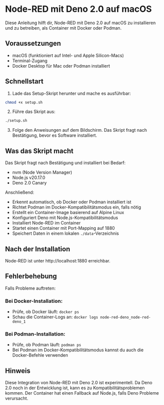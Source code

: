 # Node-RED mit Deno 2.0 auf macOS

Diese Anleitung hilft dir, Node-RED mit Deno 2.0 auf macOS zu installieren und zu betreiben, als Container mit Docker oder Podman.

## Voraussetzungen

- macOS (funktioniert auf Intel- und Apple Silicon-Macs)
- Terminal-Zugang
- Docker Desktop für Mac oder Podman installiert

## Schnellstart

1. Lade das Setup-Skript herunter und mache es ausführbar:

```bash
chmod +x setup.sh
```

2. Führe das Skript aus:

```bash
./setup.sh
```

3. Folge den Anweisungen auf dem Bildschirm. Das Skript fragt nach Bestätigung, bevor es Software installiert.

## Was das Skript macht

Das Skript fragt nach Bestätigung und installiert bei Bedarf:

- nvm (Node Version Manager)
- Node.js v20.17.0
- Deno 2.0 Canary

Anschließend:

- Erkennt automatisch, ob Docker oder Podman installiert ist
- Richtet Podman im Docker-Kompatibilitätsmodus ein, falls nötig
- Erstellt ein Container-Image basierend auf Alpine Linux
- Konfiguriert Deno mit Node.js-Kompatibilitätsmodus
- Installiert Node-RED im Container
- Startet einen Container mit Port-Mapping auf 1880
- Speichert Daten in einem lokalen `./data`-Verzeichnis

## Nach der Installation

Node-RED ist unter http://localhost:1880 erreichbar.

## Fehlerbehebung

Falls Probleme auftreten:

### Bei Docker-Installation:
- Prüfe, ob Docker läuft: `docker ps`
- Schau die Container-Logs an: `docker logs node-red-deno_node-red-deno_1`

### Bei Podman-Installation:
- Prüfe, ob Podman läuft: `podman ps`
- Bei Podman im Docker-Kompatibilitätsmodus kannst du auch die Docker-Befehle verwenden

## Hinweis

Diese Integration von Node-RED mit Deno 2.0 ist experimentell. Da Deno 2.0 noch in der Entwicklung ist, kann es zu Kompatibilitätsproblemen kommen. Der Container hat einen Fallback auf Node.js, falls Deno Probleme verursacht.
